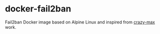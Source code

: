 # docker-fail2ban
Fail2ban Docker image based on Alpine Linux and inspired from [crazy-max](https://github.com/crazy-max/docker-fail2ban) work.
